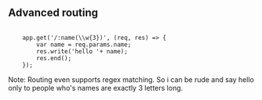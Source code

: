 ## Advanced routing

<pre><code>
	app.get('/:name(\\w{3})', (req, res) => {
		var name = req.params.name;
		res.write('hello '+ name);
		res.end();
	});
</code></pre>

Note:
Routing even supports regex matching. So i can be rude and say hello only to people who's names are exactly 3 letters long.
